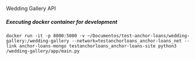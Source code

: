 Wedding Gallery API


##### Executing docker container for development

```
docker run -it -p 8000:5000 -v ~/Documentos/test-anchor-loans/wedding-gallery:/wedding-gallery --network=testanchorloans_anchor-loans_net --link anchor-loans-mongo testanchorloans_anchor-loans-site python3 /wedding-gallery/app/main.py
```